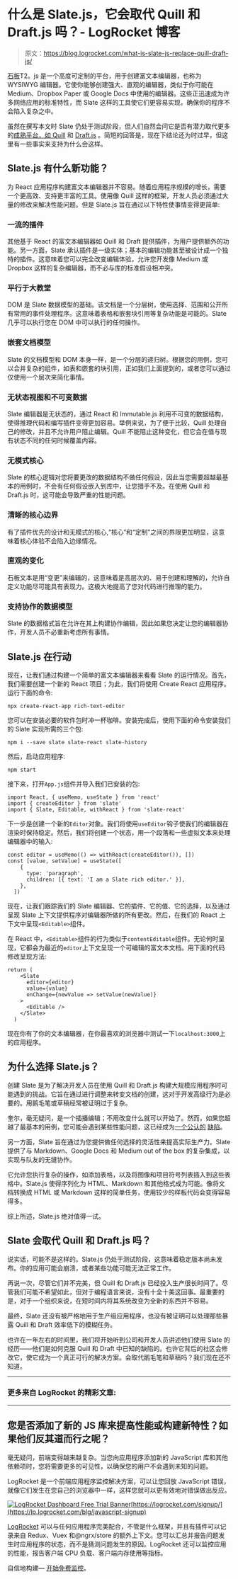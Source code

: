 # 什么是 Slate.js，它会取代 Quill 和 Draft.js 吗？- LogRocket 博客

> 原文：<https://blog.logrocket.com/what-is-slate-js-replace-quill-draft-js/>

[石板](https://github.com/ianstormtaylor/slate)T2。js 是一个高度可定制的平台，用于创建富文本编辑器，也称为 WYSIWYG 编辑器。它使你能够创建强大、直观的编辑器，类似于你可能在 Medium、Dropbox Paper 或 Google Docs 中使用的编辑器。这些正迅速成为许多网络应用的标准特性，而 Slate 这样的工具使它们更容易实现，确保你的程序不会陷入复杂之中。

虽然在撰写本文时 Slate 仍处于测试阶段，但人们自然会问它是否有潜力取代更多的[成熟平台，如 Quill](https://blog.logrocket.com/build-a-wysiwyg-text-editor-using-quill/) 和 [Draft.js](https://blog.logrocket.com/building-rich-text-editors-in-react-using-draft-js-and-react-draft-wysiwyg/) 。简短的回答是，现在下结论还为时过早，但这里有一些事实来支持为什么会这样。

## Slate.js 有什么新功能？

为 React 应用程序构建富文本编辑器并不容易。随着应用程序规模的增长，需要一个更高效、支持更丰富的工具。使用像 Quill 这样的框架，开发人员必须通过大量的修改来解决性能问题。但是 Slate.js 旨在通过以下特性使事情变得更简单:

### 一流的插件

其他基于 React 的富文本编辑器如 Quill 和 Draft 提供插件，为用户提供额外的功能。另一方面，Slate 承认插件是一级实体；基本的编辑功能甚至被设计成一个独特的插件。这意味着您可以完全改变编辑体验，允许您开发像 Medium 或 Dropbox 这样的复杂编辑器，而不必与库的标准假设相冲突。

### 平行于大教堂

DOM 是 Slate 数据模型的基础。该文档是一个分层树，使用选择、范围和公开所有常用的事件处理程序。这意味着表格和嵌套块引用等复杂功能是可能的。Slate 几乎可以执行您在 DOM 中可以执行的任何操作。

### 嵌套文档模型

Slate 的文档模型和 DOM 本身一样，是一个分层的递归树。根据您的用例，您可以合并复杂的组件，如表和嵌套的块引用，正如我们上面提到的，或者您可以通过仅使用一个层次来简化事情。

### 无状态视图和不可变数据

Slate 编辑器是无状态的，通过 React 和 Immutable.js 利用不可变的数据结构，使得推理代码和编写插件变得更加容易。举例来说，为了便于比较，Quill 处理自己的修改，并且不允许用户阻止编辑。Quill 不能阻止这种变化，但它会在值与现有状态不同的任何时候覆盖内容。

### 无模式核心

Slate 的核心逻辑对您将要更改的数据结构不做任何假设，因此当您需要超越最基本的用例时，不会有任何假设嵌入到库中，让您措手不及。在使用 Quill 和 Draft.js 时，这可能会导致严重的性能问题。

### 清晰的核心边界

有了插件优先的设计和无模式的核心,“核心”和“定制”之间的界限更加明显，这意味着核心体验不会陷入边缘情况。

### 直观的变化

石板文本是用“变更”来编辑的，这意味着是高层次的、易于创建和理解的，允许自定义功能尽可能具有表现力。这极大地提高了您对代码进行推理的能力。

### 支持协作的数据模型

Slate 的数据格式旨在允许在其上构建协作编辑，因此如果您决定让您的编辑器协作，开发人员不必重新考虑所有事情。

## Slate.js 在行动

现在，让我们通过构建一个简单的富文本编辑器来看看 Slate 的运行情况。首先，我们需要创建一个新的 React 项目；为此，我们将使用 Create React 应用程序。运行下面的命令:

```
npx create-react-app rich-text-editor
```

您可以在安装必要的软件包时冲一杯咖啡。安装完成后，使用下面的命令安装我们的 Slate 实现所需的三个包:

```
npm i --save slate slate-react slate-history
```

然后，启动应用程序:

```
npm start
```

接下来，打开`App.js`组件并导入我们已安装的包:

```
import React, { useMemo, useState } from 'react'
import { createEditor } from 'slate'
import { Slate, Editable, withReact } from 'slate-react'
```

下一步是创建一个新的`Editor`对象。我们将使用`useEditor`钩子使我们的编辑器在渲染时保持稳定。然后，我们将创建一个状态，用一个段落和一些虚拟文本来处理编辑器中的输入:

```
const editor = useMemo(() => withReact(createEditor()), [])
const [value, setValue] = useState([
    {
      type: 'paragraph',
      children: [{ text: 'I am a Slate rich editor.' }],
    },
  ])
```

现在，让我们跟踪我们的 Slate 编辑器、它的插件、它的值、它的选择，以及通过呈现 Slate 上下文提供程序对编辑器所做的所有更改。然后，在我们的 React 上下文中呈现`<Editable>`组件。

在 React 中，`<Editable>`组件的行为类似于`contentEditable`组件。无论何时呈现，它都会为最近的`editor`上下文呈现一个可编辑的富文本文档。用下面的代码修改呈现方法:

```
return (
    <Slate
      editor={editor}
      value={value}
      onChange={newValue => setValue(newValue)}
    >
      <Editable />
    </Slate>
  )
```

现在你有了你的文本编辑器，在你最喜欢的浏览器中测试一下`localhost:3000`上的应用程序。

## 为什么选择 Slate.js？

创建 Slate 是为了解决开发人员在使用 Quill 和 Draft.js 构建大规模应用程序时可能遇到的挑战。它旨在通过进行调整来转变文档的创建，这对于开发高级行为是必要的。用鹅毛笔或草稿经常被证明过于复杂。

奎尔，毫无疑问，是一个插播编辑；不用改变什么就可以开始了。然而，如果您超越了最基本的用例，您可能会遇到某些性能问题，这已经成为[一个公认的](https://github.com/quilljs/quill/issues/2197) [缺陷](https://github.com/quilljs/quill/issues/2197)。

另一方面，Slate 旨在通过为您提供做任何选择的灵活性来提高实际生产力。Slate 提供了与 Markdown、Google Docs 和 Medium out of the box 的复杂集成，以实现与队友的无缝协作。

它允许您执行复杂的操作，如添加表格，以及将图像和项目符号列表插入到这些表格中。Slate.js 使得序列化为 HTML、Markdown 和其他格式成为可能。像将文档转换成 HTML 或 Markdown 这样的简单任务，使用较少的样板代码会变得容易得多。

综上所述，Slate.js 绝对值得一试。

## Slate 会取代 Quill 和 Draft.js 吗？

说实话，可能不是这样的。Slate.js 仍处于测试阶段，这意味着稳定版本尚未发布。你的应用可能会崩溃，或者某些功能可能无法正常工作。

再说一次，尽管它们并不完美，但 Quill 和 Draft.js 已经投入生产很长时间了。尽管我们可能不希望如此，但对于编程语言来说，没有十全十美这回事。最重要的是，对于一个组织来说，在短时间内将其系统改变为全新的东西并不容易。

最终，Slate 还没有被严格地用于生产级应用程序，也没有被证明可以处理那些暴露 Quill 和 Draft 效率低下的模糊任务。

也许在一年左右的时间里，我们将开始听到公司和开发人员讲述他们使用 Slate 的经历——他们是如何克服 Quill 和 Draft 中已知的缺陷的。也许它背后的社区会修改它，使它成为一个真正可行的解决方案。会取代鹅毛笔和草稿吗？我们现在还不知道。

* * *

### 更多来自 LogRocket 的精彩文章:

* * *

## 您是否添加了新的 JS 库来提高性能或构建新特性？如果他们反其道而行之呢？

毫无疑问，前端变得越来越复杂。当您向应用程序添加新的 JavaScript 库和其他依赖项时，您将需要更多的可见性，以确保您的用户不会遇到未知的问题。

LogRocket 是一个前端应用程序监控解决方案，可以让您回放 JavaScript 错误，就像它们发生在您自己的浏览器中一样，这样您就可以更有效地对错误做出反应。

[![LogRocket Dashboard Free Trial Banner](img/e8a0ab42befa3b3b1ae08c1439527dc6.png)](https://lp.logrocket.com/blg/javascript-signup)[https://logrocket.com/signup/](https://lp.logrocket.com/blg/javascript-signup)

[LogRocket](https://lp.logrocket.com/blg/javascript-signup) 可以与任何应用程序完美配合，不管是什么框架，并且有插件可以记录来自 Redux、Vuex 和@ngrx/store 的额外上下文。您可以汇总并报告问题发生时应用程序的状态，而不是猜测问题发生的原因。LogRocket 还可以监控应用的性能，报告客户端 CPU 负载、客户端内存使用等指标。

自信地构建— [开始免费监控](https://lp.logrocket.com/blg/javascript-signup)。